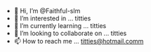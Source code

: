 - 👋 Hi, I’m @Faithful-slm
- 👀 I’m interested in ... titties
- 🌱 I’m currently learning ... titties
- 💞️ I’m looking to collaborate on ... titties
- 📫 How to reach me ... titties@hotmail.comm

<!---
Faithful-slm/Faithful-slm is a ✨ special ✨ repository because its `README.md` (this file) appears on your GitHub profile.
You can click the Preview link to take a look at your changes.
--->
